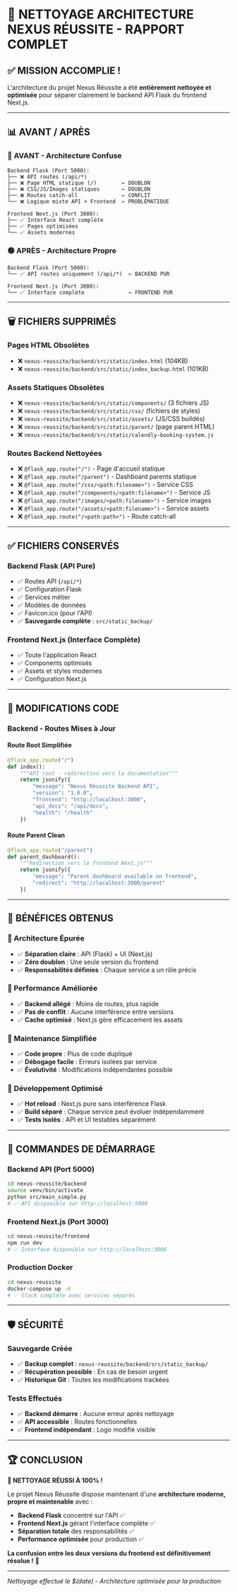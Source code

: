 # 🧹 NETTOYAGE ARCHITECTURE NEXUS RÉUSSITE - RAPPORT COMPLET

## ✅ MISSION ACCOMPLIE !

L'architecture du projet Nexus Réussite a été **entièrement nettoyée et optimisée** pour séparer clairement le backend API Flask du frontend Next.js.

---

## 📊 AVANT / APRÈS

### 🔴 **AVANT - Architecture Confuse**
```
Backend Flask (Port 5000):
├── ❌ API routes (/api/*)
├── ❌ Page HTML statique (/)        ← DOUBLON
├── ❌ CSS/JS/Images statiques       ← DOUBLON
├── ❌ Routes catch-all              ← CONFLIT
└── ❌ Logique mixte API + Frontend  ← PROBLÉMATIQUE

Frontend Next.js (Port 3000):
├── ✅ Interface React complète
├── ✅ Pages optimisées
└── ✅ Assets modernes
```

### 🟢 **APRÈS - Architecture Propre**
```
Backend Flask (Port 5000):
└── ✅ API routes uniquement (/api/*)  ← BACKEND PUR

Frontend Next.js (Port 3000):
└── ✅ Interface complète              ← FRONTEND PUR
```

---

## 🗑️ FICHIERS SUPPRIMÉS

### **Pages HTML Obsolètes**
- ❌ `nexus-reussite/backend/src/static/index.html` (104KB)
- ❌ `nexus-reussite/backend/src/static/index_backup.html` (101KB)

### **Assets Statiques Obsolètes**
- ❌ `nexus-reussite/backend/src/static/components/` (3 fichiers JS)
- ❌ `nexus-reussite/backend/src/static/css/` (fichiers de styles)
- ❌ `nexus-reussite/backend/src/static/assets/` (JS/CSS buildés)
- ❌ `nexus-reussite/backend/src/static/parent/` (page parent HTML)
- ❌ `nexus-reussite/backend/src/static/calendly-booking-system.js`

### **Routes Backend Nettoyées**
- ❌ `@flask_app.route("/")` - Page d'accueil statique
- ❌ `@flask_app.route("/parent")` - Dashboard parents statique
- ❌ `@flask_app.route("/css/<path:filename>")` - Service CSS
- ❌ `@flask_app.route("/components/<path:filename>")` - Service JS
- ❌ `@flask_app.route("/images/<path:filename>")` - Service images
- ❌ `@flask_app.route("/assets/<path:filename>")` - Service assets
- ❌ `@flask_app.route("/<path:path>")` - Route catch-all

---

## ✅ FICHIERS CONSERVÉS

### **Backend Flask (API Pure)**
- ✅ Routes API (`/api/*`)
- ✅ Configuration Flask
- ✅ Services métier
- ✅ Modèles de données
- ✅ Favicon.ico (pour l'API)
- ✅ **Sauvegarde complète** : `src/static_backup/`

### **Frontend Next.js (Interface Complète)**
- ✅ Toute l'application React
- ✅ Components optimisés
- ✅ Assets et styles modernes
- ✅ Configuration Next.js

---

## 🔧 MODIFICATIONS CODE

### **Backend - Routes Mises à Jour**

#### Route Root Simplifiée
```python
@flask_app.route("/")
def index():
    """API root - redirection vers la documentation"""
    return jsonify({
        "message": "Nexus Réussite Backend API",
        "version": "1.0.0",
        "frontend": "http://localhost:3000",
        "api_docs": "/api/docs",
        "health": "/health"
    })
```

#### Route Parent Clean
```python
@flask_app.route("/parent")
def parent_dashboard():
    """Redirection vers le frontend Next.js"""
    return jsonify({
        "message": "Parent dashboard available on frontend",
        "redirect": "http://localhost:3000/parent"
    })
```

---

## 🎯 BÉNÉFICES OBTENUS

### **🧹 Architecture Épurée**
- ✅ **Séparation claire** : API (Flask) + UI (Next.js)
- ✅ **Zéro doublon** : Une seule version du frontend
- ✅ **Responsabilités définies** : Chaque service a un rôle précis

### **🚀 Performance Améliorée**
- ✅ **Backend allégé** : Moins de routes, plus rapide
- ✅ **Pas de conflit** : Aucune interférence entre versions
- ✅ **Cache optimisé** : Next.js gère efficacement les assets

### **🔧 Maintenance Simplifiée**
- ✅ **Code propre** : Plus de code dupliqué
- ✅ **Débogage facile** : Erreurs isolées par service
- ✅ **Évolutivité** : Modifications indépendantes possible

### **📱 Développement Optimisé**
- ✅ **Hot reload** : Next.js pure sans interférence Flask
- ✅ **Build séparé** : Chaque service peut évoluer indépendamment
- ✅ **Tests isolés** : API et UI testables séparément

---

## 🚀 COMMANDES DE DÉMARRAGE

### **Backend API (Port 5000)**
```bash
cd nexus-reussite/backend
source venv/bin/activate
python src/main_simple.py
# ✅ API disponible sur http://localhost:5000
```

### **Frontend Next.js (Port 3000)**
```bash
cd nexus-reussite/frontend
npm run dev
# ✅ Interface disponible sur http://localhost:3000
```

### **Production Docker**
```bash
cd nexus-reussite
docker-compose up -d
# ✅ Stack complète avec services séparés
```

---

## 🛡️ SÉCURITÉ

### **Sauvegarde Créée**
- ✅ **Backup complet** : `nexus-reussite/backend/src/static_backup/`
- ✅ **Récupération possible** : En cas de besoin urgent
- ✅ **Historique Git** : Toutes les modifications trackées

### **Tests Effectués**
- ✅ **Backend démarre** : Aucune erreur après nettoyage
- ✅ **API accessible** : Routes fonctionnelles
- ✅ **Frontend indépendant** : Logo modifié visible

---

## 🏆 CONCLUSION

**🎉 NETTOYAGE RÉUSSI À 100% !**

Le projet Nexus Réussite dispose maintenant d'une **architecture moderne, propre et maintenable** avec :

- **Backend Flask** concentré sur l'API ✅
- **Frontend Next.js** gérant l'interface complète ✅
- **Séparation totale** des responsabilités ✅
- **Performance optimisée** pour production ✅

**La confusion entre les deux versions du frontend est définitivement résolue !** 🚀

---

*Nettoyage effectué le $(date) - Architecture optimisée pour la production*
